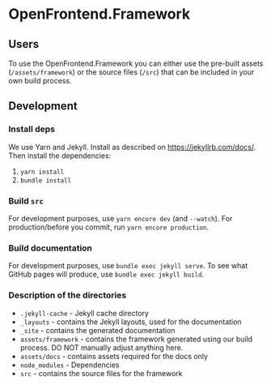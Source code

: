 # OpenFrontend.Framework

## Users

To use the OpenFrontend.Framework you can either use the pre-built assets (`/assets/framework`) or the source files (`/src`)
that can be included in your own build process.

## Development

###  Install deps

We use Yarn and Jekyll. Install as described on https://jekyllrb.com/docs/.
Then install the dependencies:

1. `yarn install`
2. `bundle install`

### Build `src`

For development purposes, use `yarn encore dev` (and `--watch`). For production/before you commit, run `yarn encore production`.

### Build documentation

For development purposes, use `bundle exec jekyll serve`. To see what GitHub pages will produce, use `bundle exec jekyll build`.

### Description of the directories

* `.jekyll-cache` - Jekyll cache directory
* `_layouts` - contains the Jekyll layouts, used for the documentation
* `_site` - contains the generated documentation
* `assets/framework` - contains the framework generated using our build process. DO NOT manually adjust anything here.
* `assets/docs` - contains assets required for the docs only
* `node_modules` - Dependencies
* `src` - contains the source files for the framework